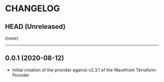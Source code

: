 CHANGELOG
=========

## HEAD (Unreleased)
_(none)_

---

## 0.0.1 (2020-08-12)
* Initial creation of the provider against v2.3.1 of the Wavefront Terraform Provider
